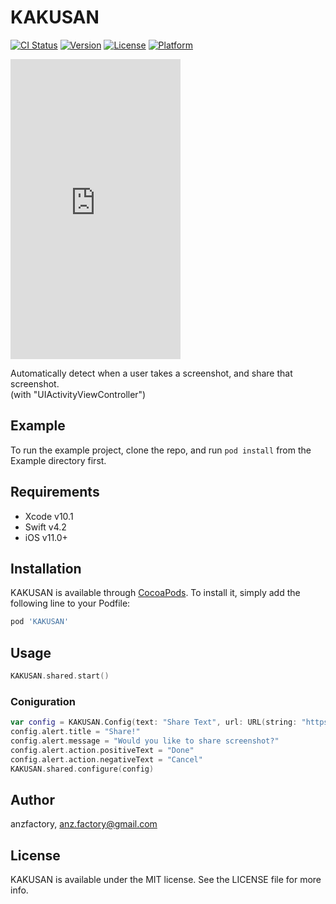 # KAKUSAN

[![CI Status](https://img.shields.io/travis/anzfactory/KAKUSAN.svg?style=flat)](https://travis-ci.org/anzfactory/KAKUSAN)
[![Version](https://img.shields.io/cocoapods/v/KAKUSAN.svg?style=flat)](https://cocoapods.org/pods/KAKUSAN)
[![License](https://img.shields.io/cocoapods/l/KAKUSAN.svg?style=flat)](https://cocoapods.org/pods/KAKUSAN)
[![Platform](https://img.shields.io/cocoapods/p/KAKUSAN.svg?style=flat)](https://cocoapods.org/pods/KAKUSAN)

<iframe src="https://giphy.com/embed/2sXFgtRYsU06xk5XPm" width="272" height="480" frameBorder="0" class="giphy-embed" allowFullScreen></iframe>

Automatically detect when a user takes a screenshot, and share that screenshot.  
(with "UIActivityViewController")

## Example

To run the example project, clone the repo, and run `pod install` from the Example directory first.

## Requirements

- Xcode v10.1
- Swift v4.2
- iOS v11.0+

## Installation

KAKUSAN is available through [CocoaPods](https://cocoapods.org). To install
it, simply add the following line to your Podfile:

```ruby
pod 'KAKUSAN'
```

## Usage

```swift
KAKUSAN.shared.start()
```

### Coniguration

```swift
var config = KAKUSAN.Config(text: "Share Text", url: URL(string: "https://example.com/"))
config.alert.title = "Share!"
config.alert.message = "Would you like to share screenshot?"
config.alert.action.positiveText = "Done"
config.alert.action.negativeText = "Cancel"
KAKUSAN.shared.configure(config)
```

## Author

anzfactory, anz.factory@gmail.com

## License

KAKUSAN is available under the MIT license. See the LICENSE file for more info.
